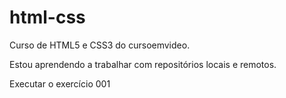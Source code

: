# html-css
Curso de HTML5 e CSS3 do cursoemvideo.

Estou aprendendo a trabalhar com repositórios locais e remotos.

<a herf="https://professorwaldemiro.github.io/html-css/exercicios/ex001/index.html"> Executar o exercício 001 </a>
